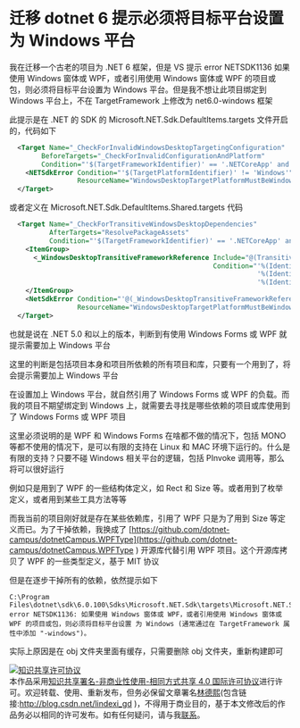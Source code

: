 
# 迁移 dotnet 6 提示必须将目标平台设置为 Windows 平台

我在迁移一个古老的项目为 .NET 6 框架，但是 VS 提示 error NETSDK1136 如果使用 Windows 窗体或 WPF，或者引用使用 Windows 窗体或 WPF 的项目或包，则必须将目标平台设置为 Windows 平台。但是我不想让此项目绑定到 Windows 平台上，不在 TargetFramework 上修改为 net6.0-windows 框架

<!--more-->


<!-- 发布 -->
<!-- 博客 -->

此提示是在 .NET 的 SDK 的 Microsoft.NET.Sdk.DefaultItems.targets 文件开启的，代码如下

```xml
  <Target Name="_CheckForInvalidWindowsDesktopTargetingConfiguration"
        BeforeTargets="_CheckForInvalidConfigurationAndPlatform"
        Condition="'$(TargetFrameworkIdentifier)' == '.NETCoreApp' and $([MSBuild]::VersionGreaterThanOrEquals($(_TargetFrameworkVersionWithoutV), '5.0')) and ('$(UseWindowsForms)' == 'true' or '$(UseWPF)' == 'true')">
    <NETSdkError Condition="'$(TargetPlatformIdentifier)' != 'Windows'"
                 ResourceName="WindowsDesktopTargetPlatformMustBeWindows" />
  </Target>
```

或者定义在 Microsoft.NET.Sdk.DefaultItems.Shared.targets 代码

```xml
  <Target Name="_CheckForTransitiveWindowsDesktopDependencies"
          AfterTargets="ResolvePackageAssets"
          Condition="'$(TargetFrameworkIdentifier)' == '.NETCoreApp' and $([MSBuild]::VersionGreaterThanOrEquals($(_TargetFrameworkVersionWithoutV), '5.0')) and '$(TargetPlatformIdentifier)' != 'Windows' and '@(TransitiveFrameworkReference)' != ''">
    <ItemGroup>
      <_WindowsDesktopTransitiveFrameworkReference Include="@(TransitiveFrameworkReference)"
                                                   Condition="'%(Identity)' == 'Microsoft.WindowsDesktop.App' Or
                                                              '%(Identity)' == 'Microsoft.WindowsDesktop.App.WPF' Or
                                                              '%(Identity)' == 'Microsoft.WindowsDesktop.App.WindowsForms'" />
    </ItemGroup>
    <NetSdkError Condition="'@(_WindowsDesktopTransitiveFrameworkReference)' != ''"
                 ResourceName="WindowsDesktopTargetPlatformMustBeWindows" />
  </Target>
```

也就是说在 .NET 5.0 和以上的版本，判断到有使用 Windows Forms 或 WPF 就提示需要加上 Windows 平台

这里的判断是包括项目本身和项目所依赖的所有项目和库，只要有一个用到了，将会提示需要加上 Windows 平台

在设置加上 Windows 平台，就自然引用了 Windows Forms 或 WPF 的负载。而我的项目不期望绑定到 Windows 上，就需要去寻找是哪些依赖的项目或库使用到了 Windows Forms 或 WPF 项目

这里必须说明的是 WPF 和 Windows Forms 在啥都不做的情况下，包括 MONO 等都不使用的情况下，是可以有限的支持在 Linux 和 MAC 环境下运行的。什么是有限的支持？只要不碰 Windows 相关平台的逻辑，包括 PInvoke 调用等，那么将可以很好运行

例如只是用到了 WPF 的一些结构体定义，如 Rect 和 Size 等。或者用到了枚举定义，或者用到某些工具方法等等

而我当前的项目刚好就是存在某些依赖库，引用了 WPF 只是为了用到 Size 等定义而已。为了干掉依赖，我换成了 [https://github.com/dotnet-campus/dotnetCampus.WPFType](https://github.com/dotnet-campus/dotnetCampus.WPFType ) 开源库代替引用 WPF 项目。这个开源库拷贝了 WPF 的一些类型定义，基于 MIT 协议

但是在逐步干掉所有的依赖，依然提示如下

```
C:\Program Files\dotnet\sdk\6.0.100\Sdks\Microsoft.NET.Sdk\targets\Microsoft.NET.Sdk.DefaultItems.Shared.targets(250,5): error NETSDK1136: 如果使用 Windows 窗体或 WPF，或者引用使用 Windows 窗体或 WPF 的项目或包，则必须将目标平台设置 为 Windows (通常通过在 TargetFramework 属性中添加 "-windows")。
```

实际上原因是在 obj 文件夹里面有缓存，只需要删除 obj 文件夹，重新构建即可





<a rel="license" href="http://creativecommons.org/licenses/by-nc-sa/4.0/"><img alt="知识共享许可协议" style="border-width:0" src="https://licensebuttons.net/l/by-nc-sa/4.0/88x31.png" /></a><br />本作品采用<a rel="license" href="http://creativecommons.org/licenses/by-nc-sa/4.0/">知识共享署名-非商业性使用-相同方式共享 4.0 国际许可协议</a>进行许可。欢迎转载、使用、重新发布，但务必保留文章署名[林德熙](http://blog.csdn.net/lindexi_gd)(包含链接:http://blog.csdn.net/lindexi_gd )，不得用于商业目的，基于本文修改后的作品务必以相同的许可发布。如有任何疑问，请与我[联系](mailto:lindexi_gd@163.com)。